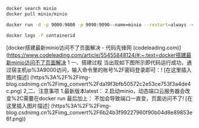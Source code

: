 ```bash
docker search minio
docker pull minio/minio

docker run -d -p 9000:9000 -p 9090:9090--name=minio --restart=always -e "MINIO_ROOT_USER=maqingbo" -e "MINIO_ROOT_PASSWORD=najkhqw*87324vn" -v /home/data:/data -v /home/config:/root/.minio  minio/minio server /data --console-address ":9000" --address ":9090"

docker logs -f containerid 
```

[docker搭建最新minio访问不了页面解决 - 代码先锋网 (codeleading.com)](https://www.codeleading.com/article/55455848124/#:~:text=docker搭建最新minio访问不了页面解决 1 一、搭建过程 当出现如下图所示即代码运行成功，通过宿主机ip%3A9000访问，输入命令里的账号%2F密码登录即可：! [在这里插入图片描述] (https%3A%2F%2Fimg-blog.csdnimg.cn%2Fimg_convert%2Fda19f3bfb50572c2e53ce753f3a4de4c.png) 2,二、注意事项 1.最新版本latest： 2.启动minio，动态端口云服务器会改变%2C需要在docker run 最后加上： 不加会导致端口一直变，页面访问不了! [在这里插入图片描述] (https%3A%2F%2Fimg-blog.csdnimg.cn%2Fimg_convert%2F6b24b3f99227960f90b04d8e89853e6f.png))
